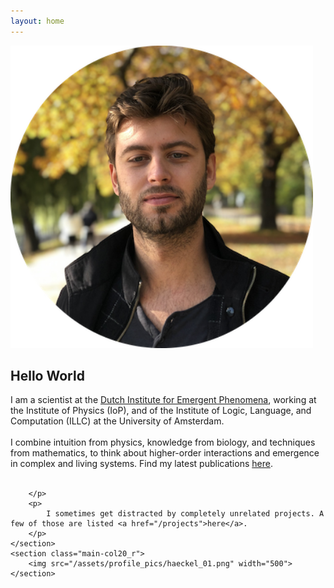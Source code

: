 ```yaml
---
layout: home
---
```


<div class="wrapper  bottom-3">
<section class="main-col20_l">
		<div style="padding-right: 20px">
			<img src="/assets/profile_pics/abel_herbst_circle.png" width="500">
		</div>
	</section>
	<section  class="main-col60">
		<p> 
		 	<h2> Hello World <br> </h2>
			I am a scientist at the <a href="https://www.d-iep.org" target="_blank">Dutch Institute for Emergent Phenomena</a>, working at the Institute of Physics (IoP), and of the Institute of Logic, Language, and Computation (ILLC) at the University of Amsterdam.<br>
			<br>
			I combine intuition from physics, knowledge from biology, and techniques from mathematics, to think about higher-order interactions and emergence in complex and living systems. Find my latest publications <a href="/publications">here</a>.
			<br>
			<br>
			
		</p>
		<p>	
			I sometimes get distracted by completely unrelated projects. A few of those are listed <a href="/projects">here</a>.  
		</p>	
	</section>
	<section class="main-col20_r">
		<img src="/assets/profile_pics/haeckel_01.png" width="500">
	</section>
</div>

<!--  -->